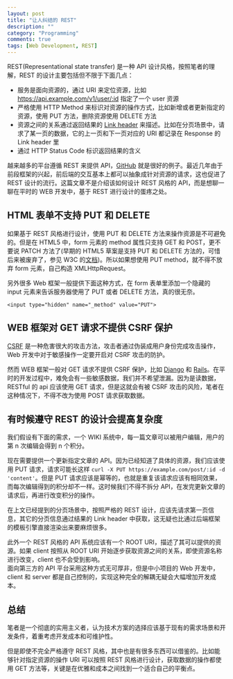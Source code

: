 ```yaml
---
layout: post
title: "让人纠结的 REST"
description: ""
category: "Programming" 
comments: true
tags: [Web Development, REST]
---
```

REST(Representational state transfer) 是一种 API 设计风格，按照笔者的理解，REST 的设计主要包括但不限于下面几点： 

* 服务是面向资源的，通过 URI 来定位资源，比如 https://api.example.com/v1/user/:id 指定了一个 user 资源
* 严格使用 HTTP Method 来标识对资源的操作方式，比如新增或者更新指定的资源，使用 PUT 方法，删除资源使用 DELETE 方法
* 资源之间的关系通过返回结果的 [Link header](https://tools.ietf.org/html/rfc5988) 来描述。比如在分页场景中，请求了某一页的数据，它的上一页和下一页对应的  URI 都记录在 Response 的 Link header 里   
* 通过 HTTP Status Code 标识返回结果的含义

越来越多的平台遵循 REST 来提供 API，[GitHub](https://developer.github.com/v3) 就是很好的例子。最近几年由于前段框架的兴起，前后端的交互基本上都可以抽象成针对资源的请求，这也促进了 REST 设计的流行。这篇文章不是介绍该如何设计 REST 风格的 API，而是想聊一聊在平时的 WEB 开发中，基于 REST 进行设计的蛋疼之处。

## HTML 表单不支持 PUT 和 DELETE
如果基于 REST 风格进行设计，使用 PUT 和 DELETE 方法来操作资源是不可避免的。但是在  HTML5 中，form 元素的 method 属性只支持 GET 和 POST，更不要说 PATCH 方法了(早期的 HTML5 草案是支持 PUT 和 DELETE 方法的，可惜后来被废弃了，参见 W3C 的[文档](https://www.w3.org/TR/2010/WD-html5-diff-20101019/#changes-2010-06-24))。所以如果想使用 PUT method，就不得不放弃 form 元素，自己构造 XMLHttpRequest。  

另外很多 Web 框架一般提供下面这种方式，在 form 表单里添加一个隐藏的 input 元素来告诉服务器使用了 PUT 或者 DELETE 方法，真的很无奈。  
```
<input type="hidden" name="_method" value="PUT">
```

## WEB 框架对 GET 请求不提供 CSRF 保护
[CSRF](https://en.wikipedia.org/wiki/Cross-site_request_forgery) 是一种危害很大的攻击方法，攻击者通过伪装成用户身份完成攻击操作，Web 开发中对于敏感操作一定要开启对 CSRF 攻击的防护。

然而 WEB 框架一般对 GET 请求不提供 CSRF 保护，比如 [Django](https://github.com/django/django/blob/86de930f413e0ad902e11d78ac988e6743202ea6/django/middleware/csrf.py#L212) 和 [Rails](https://github.com/rails/rails/blob/bc4781583d9db237dd928b01743c6db7596a36b3/actionpack/lib/action_controller/metal/request_forgery_protection.rb#L269)。在平时的开发过程中，难免会有一些敏感数据，我们并不希望泄漏。因为是读数据，RESTful 的 api 应该使用 GET 请求，但是这就会有被 CSRF 攻击的风险，笔者在这种情况下，不得不改为使用 POST 请求获取数据。

## 有时候遵守 REST 的设计会提高复杂度
我们假设有下面的需求，一个 WIKI 系统中，每一篇文章可以被用户编辑，用户的第 n 次编辑会得到 n 个积分。  

现在需要提供一个更新指定文章的 API。因为已经知道了具体的资源，我们应该使用 PUT 请求，请求可能长这样 `curl -X PUT https://example.com/post/:id -d 'content'`。但是 PUT 请求应该是幂等的，也就是重复该请求应该有相同效果，而每次编辑得到的积分却不一样。这时候我们不得不拆分 API，在发完更新文章的请求后，再进行改变积分的操作。

在上文已经提到的分页场景中，按照严格的 REST 设计，应该先请求第一页信息，其它的分页信息通过结果的 Link header 中获取，这无疑也比通过后端框架的模板引擎直接渲染出来要麻烦很多。

此外一个 REST 风格的 API 系统应该有一个 ROOT URI，描述了其可以提供的资源。如果 client 按照从 ROOT URI 开始逐步获取资源之间的关系，即使资源名称进行改变，client 也不会受到影响。  
面向第三方的 API 平台采用这种方式无可厚非，但是中小项目的 Web 开发中，client 和 server 都是自己控制的，实现这种完全的解耦无疑会大幅增加开发成本。

## 总结
笔者是一个彻底的实用主义者，认为技术方案的选择应该基于现有的需求场景和开发条件，着重考虑开发成本和可维护性。  

但是即使不完全严格遵守 REST 风格，其中也是有很多东西可以借鉴的。比如能够针对指定资源的操作 URI 可以按照 REST 风格进行设计，获取数据的操作都使用 GET 方法等，关键是在优雅和成本之间找到一个适合自己的平衡点。
